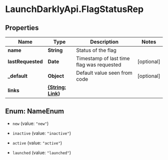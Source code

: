 # LaunchDarklyApi.FlagStatusRep

## Properties

Name | Type | Description | Notes
------------ | ------------- | ------------- | -------------
**name** | **String** | Status of the flag | 
**lastRequested** | **Date** | Timestamp of last time flag was requested | [optional] 
**_default** | **Object** | Default value seen from code | [optional] 
**links** | [**{String: Link}**](Link.md) |  | 



## Enum: NameEnum


* `new` (value: `"new"`)

* `inactive` (value: `"inactive"`)

* `active` (value: `"active"`)

* `launched` (value: `"launched"`)




